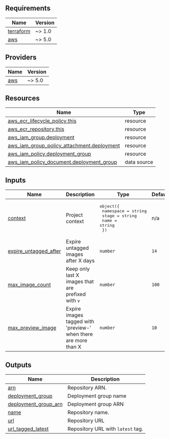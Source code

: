 <!-- BEGIN_TF_DOCS -->
## Requirements

| Name | Version |
|------|---------|
| <a name="requirement_terraform"></a> [terraform](#requirement\_terraform) | ~> 1.0 |
| <a name="requirement_aws"></a> [aws](#requirement\_aws) | ~> 5.0 |

## Providers

| Name | Version |
|------|---------|
| <a name="provider_aws"></a> [aws](#provider\_aws) | ~> 5.0 |

## Resources

| Name | Type |
|------|------|
| [aws_ecr_lifecycle_policy.this](https://registry.terraform.io/providers/hashicorp/aws/latest/docs/resources/ecr_lifecycle_policy) | resource |
| [aws_ecr_repository.this](https://registry.terraform.io/providers/hashicorp/aws/latest/docs/resources/ecr_repository) | resource |
| [aws_iam_group.deployment](https://registry.terraform.io/providers/hashicorp/aws/latest/docs/resources/iam_group) | resource |
| [aws_iam_group_policy_attachment.deployment](https://registry.terraform.io/providers/hashicorp/aws/latest/docs/resources/iam_group_policy_attachment) | resource |
| [aws_iam_policy.deployment_group](https://registry.terraform.io/providers/hashicorp/aws/latest/docs/resources/iam_policy) | resource |
| [aws_iam_policy_document.deployment_group](https://registry.terraform.io/providers/hashicorp/aws/latest/docs/data-sources/iam_policy_document) | data source |

## Inputs

| Name | Description | Type | Default | Required |
|------|-------------|------|---------|:--------:|
| <a name="input_context"></a> [context](#input\_context) | Project context | <pre>object({<br>    namespace = string<br>    stage     = string<br>    name      = string<br>  })</pre> | n/a | yes |
| <a name="input_expire_untagged_after"></a> [expire\_untagged\_after](#input\_expire\_untagged\_after) | Expire untagged images after X days | `number` | `14` | no |
| <a name="input_max_image_count"></a> [max\_image\_count](#input\_max\_image\_count) | Keep only last X images that are prefixed with `v` | `number` | `100` | no |
| <a name="input_max_preview_image"></a> [max\_preview\_image](#input\_max\_preview\_image) | Expire images tagged with 'preview-' when there are more than X | `number` | `10` | no |

## Outputs

| Name | Description |
|------|-------------|
| <a name="output_arn"></a> [arn](#output\_arn) | Repository ARN. |
| <a name="output_deployment_group"></a> [deployment\_group](#output\_deployment\_group) | Deployment group name |
| <a name="output_deployment_group_arn"></a> [deployment\_group\_arn](#output\_deployment\_group\_arn) | Deployment group ARN |
| <a name="output_name"></a> [name](#output\_name) | Repository name. |
| <a name="output_url"></a> [url](#output\_url) | Repository URL |
| <a name="output_url_tagged_latest"></a> [url\_tagged\_latest](#output\_url\_tagged\_latest) | Repository URL with `latest` tag. |
<!-- END_TF_DOCS -->